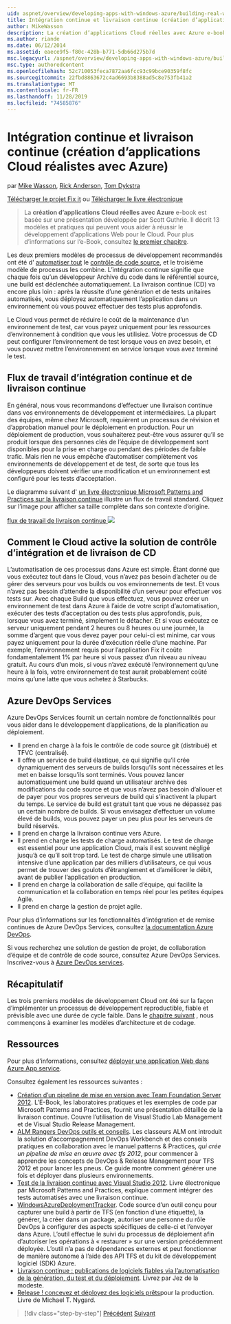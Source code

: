 ```yaml
---
uid: aspnet/overview/developing-apps-with-windows-azure/building-real-world-cloud-apps-with-windows-azure/continuous-integration-and-continuous-delivery
title: Intégration continue et livraison continue (création d’applications Cloud réalistes avec Azure) | Microsoft Docs
author: MikeWasson
description: La création d’applications Cloud réelles avec Azure e-book est basée sur une présentation développée par Scott Guthrie. Il décrit 13 modèles et pratiques qui peuvent le faire...
ms.author: riande
ms.date: 06/12/2014
ms.assetid: eaece9f5-f80c-428b-b771-5db66d275b7d
msc.legacyurl: /aspnet/overview/developing-apps-with-windows-azure/building-real-world-cloud-apps-with-windows-azure/continuous-integration-and-continuous-delivery
msc.type: authoredcontent
ms.openlocfilehash: 52c710053feca7872aa6fcc93c99bce90359f8fc
ms.sourcegitcommit: 22fbd8863672c4ad6693b8388ad5c8e753fb41a2
ms.translationtype: MT
ms.contentlocale: fr-FR
ms.lasthandoff: 11/28/2019
ms.locfileid: "74585876"
---
```

# <a name="continuous-integration-and-continuous-delivery-building-real-world-cloud-apps-with-azure"></a>Intégration continue et livraison continue (création d’applications Cloud réalistes avec Azure)

par [Mike Wasson](https://github.com/MikeWasson), [Rick Anderson]((https://twitter.com/RickAndMSFT)), [Tom Dykstra](https://github.com/tdykstra)

[Télécharger le projet Fix it](https://code.msdn.microsoft.com/Fix-It-app-for-Building-cdd80df4) ou [Télécharger le livre électronique](https://blogs.msdn.com/b/microsoft_press/archive/2014/07/23/free-ebook-building-cloud-apps-with-microsoft-azure.aspx)

> La **création d’applications Cloud réelles avec Azure** e-book est basée sur une présentation développée par Scott Guthrie. Il décrit 13 modèles et pratiques qui peuvent vous aider à réussir le développement d’applications Web pour le Cloud. Pour plus d’informations sur l’e-Book, consultez [le premier chapitre](introduction.md).

Les deux premiers modèles de processus de développement recommandés ont été d' [automatiser tout](automate-everything.md) le [contrôle de code source](source-control.md), et le troisième modèle de processus les combine. L’intégration continue signifie que chaque fois qu’un développeur Archive du code dans le référentiel source, une build est déclenchée automatiquement. La livraison continue (CD) va encore plus loin : après la réussite d’une génération et de tests unitaires automatisés, vous déployez automatiquement l’application dans un environnement où vous pouvez effectuer des tests plus approfondis.

Le Cloud vous permet de réduire le coût de la maintenance d’un environnement de test, car vous payez uniquement pour les ressources d’environnement à condition que vous les utilisiez. Votre processus de CD peut configurer l’environnement de test lorsque vous en avez besoin, et vous pouvez mettre l’environnement en service lorsque vous avez terminé le test.

## <a name="continuous-integration-and-continuous-delivery-workflow"></a>Flux de travail d’intégration continue et de livraison continue

En général, nous vous recommandons d’effectuer une livraison continue dans vos environnements de développement et intermédiaires. La plupart des équipes, même chez Microsoft, requièrent un processus de révision et d’approbation manuel pour le déploiement en production. Pour un déploiement de production, vous souhaiterez peut-être vous assurer qu’il se produit lorsque des personnes clés de l’équipe de développement sont disponibles pour la prise en charge ou pendant des périodes de faible trafic. Mais rien ne vous empêche d’automatiser complètement vos environnements de développement et de test, de sorte que tous les développeurs doivent vérifier une modification et un environnement est configuré pour les tests d’acceptation.

Le diagramme suivant d' [un livre électronique Microsoft Patterns and Practices sur la livraison continue](https://aka.ms/ReleasePipeline) illustre un flux de travail standard. Cliquez sur l’image pour afficher sa taille complète dans son contexte d’origine.

[flux de travail de livraison continue ![](continuous-integration-and-continuous-delivery/_static/image1.png)](https://msdn.microsoft.com/library/dn449955.aspx)

## <a name="how-the-cloud-enables-cost-effective-ci-and-cd"></a>Comment le Cloud active la solution de contrôle d’intégration et de livraison de CD

L’automatisation de ces processus dans Azure est simple. Étant donné que vous exécutez tout dans le Cloud, vous n’avez pas besoin d’acheter ou de gérer des serveurs pour vos builds ou vos environnements de test. Et vous n’avez pas besoin d’attendre la disponibilité d’un serveur pour effectuer vos tests sur. Avec chaque Build que vous effectuez, vous pouvez créer un environnement de test dans Azure à l’aide de votre script d’automatisation, exécuter des tests d’acceptation ou des tests plus approfondis, puis, lorsque vous avez terminé, simplement le détacher. Et si vous exécutez ce serveur uniquement pendant 2 heures ou 8 heures ou une journée, la somme d’argent que vous devez payer pour celui-ci est minime, car vous payez uniquement pour la durée d’exécution réelle d’une machine. Par exemple, l’environnement requis pour l’application Fix it coûte fondamentalement 1% par heure si vous passez d’un niveau au niveau gratuit. Au cours d’un mois, si vous n’avez exécuté l’environnement qu’une heure à la fois, votre environnement de test aurait probablement coûté moins qu’une latte que vous achetez à Starbucks.

## <a name="azure-devops-services"></a>Azure DevOps Services 

Azure DevOps Services fournit un certain nombre de fonctionnalités pour vous aider dans le développement d’applications, de la planification au déploiement.

- Il prend en charge à la fois le contrôle de code source git (distribué) et TFVC (centralisé).
- Il offre un service de build élastique, ce qui signifie qu’il crée dynamiquement des serveurs de builds lorsqu’ils sont nécessaires et les met en baisse lorsqu’ils sont terminés. Vous pouvez lancer automatiquement une build quand un utilisateur archive des modifications du code source et que vous n’avez pas besoin d’allouer et de payer pour vos propres serveurs de build qui s’inactivent la plupart du temps. Le service de build est gratuit tant que vous ne dépassez pas un certain nombre de builds. Si vous envisagez d’effectuer un volume élevé de builds, vous pouvez payer un peu plus pour les serveurs de build réservés.
- Il prend en charge la livraison continue vers Azure.
- Il prend en charge les tests de charge automatisés. Le test de charge est essentiel pour une application Cloud, mais il est souvent négligé jusqu’à ce qu’il soit trop tard. Le test de charge simule une utilisation intensive d’une application par des milliers d’utilisateurs, ce qui vous permet de trouver des goulots d’étranglement et d’améliorer le débit, avant de publier l’application en production.
- Il prend en charge la collaboration de salle d’équipe, qui facilite la communication et la collaboration en temps réel pour les petites équipes Agile.
- Il prend en charge la gestion de projet agile.

Pour plus d’informations sur les fonctionnalités d’intégration et de remise continues de Azure DevOps Services, consultez [la documentation Azure DevOps](/azure/devops/index).

Si vous recherchez une solution de gestion de projet, de collaboration d’équipe et de contrôle de code source, consultez Azure DevOps Services. Inscrivez-vous à [Azure DevOps services](https://dev.azure.com/).

## <a name="summary"></a>Récapitulatif

Les trois premiers modèles de développement Cloud ont été sur la façon d’implémenter un processus de développement reproductible, fiable et prévisible avec une durée de cycle faible. Dans le [chapitre suivant](web-development-best-practices.md) , nous commençons à examiner les modèles d’architecture et de codage.

## <a name="resources"></a>Ressources

Pour plus d’informations, consultez [déployer une application Web dans Azure App service](https://azure.microsoft.com/documentation/articles/web-sites-deploy/).

Consultez également les ressources suivantes :

- [Création d’un pipeline de mise en version avec Team Foundation Server 2012](https://aka.ms/ReleasePipeline). L’E-Book, les laboratoires pratiques et les exemples de code par Microsoft Patterns and Practices, fournit une présentation détaillée de la livraison continue. Couvre l’utilisation de Visual Studio Lab Management et de Visual Studio Release Management.
- [ALM Rangers DevOps outils et conseils](https://aka.ms/vsarsolutions/). Les classeurs ALM ont introduit la solution d’accompagnement DevOps Workbench et des conseils pratiques en collaboration avec le manuel patterns &amp; Practices, *qui crée un pipeline de mise en œuvre avec tfs 2012*, pour commencer à apprendre les concepts de DevOps &amp; Release Management pour TFS 2012 et pour lancer les pneus. Ce guide montre comment générer une fois et déployer dans plusieurs environnements.
- [Test de la livraison continue avec Visual Studio 2012](https://msdn.microsoft.com/library/jj159345.aspx). Livre électronique par Microsoft Patterns and Practices, explique comment intégrer des tests automatisés avec une livraison continue.
- [WindowsAzureDeploymentTracker](https://github.com/RyanTBerry/WindowsAzureDeploymentTracker). Code source d’un outil conçu pour capturer une build à partir de TFS (en fonction d’une étiquette), la générer, la créer dans un package, autoriser une personne du rôle DevOps à configurer des aspects spécifiques de celle-ci et l’envoyer dans Azure. L’outil effectue le suivi du processus de déploiement afin d’autoriser les opérations à « restaurer » sur une version précédemment déployée. L’outil n’a pas de dépendances externes et peut fonctionner de manière autonome à l’aide des API TFS et du kit de développement logiciel (SDK) Azure.
- [Livraison continue : publications de logiciels fiables via l’automatisation de la génération, du test et du déploiement](https://www.amazon.com/Continuous-Delivery-Deployment-Automation-Addison-Wesley/dp/0321601912/ref=sr_1_1?s=books&amp;ie=UTF8&amp;qid=1377126361). Livrez par Jez de la modeste.
- [Release ! concevez et déployez des logiciels prêts](https://www.amazon.com/Release-It-Production-Ready-Pragmatic-Programmers/dp/0978739213)pour la production. Livre de Michael T. Nygard.

> [!div class="step-by-step"]
> [Précédent](source-control.md)
> [Suivant](web-development-best-practices.md)
